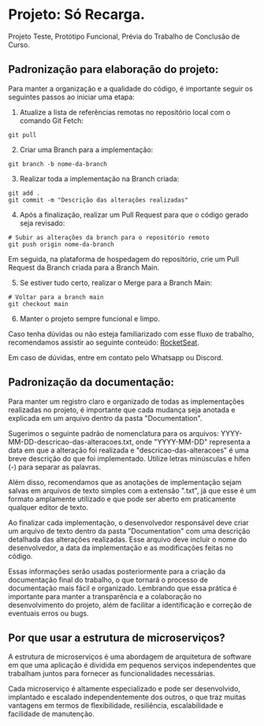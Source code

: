 # Projeto: Só Recarga.

Projeto Teste, Protótipo Funcional, Prévia do Trabalho de Conclusão de Curso.

## Padronização para elaboração do projeto:

Para manter a organização e a qualidade do código, é importante seguir os seguintes passos ao iniciar uma etapa:

1. Atualize a lista de referências remotas no repositório local com o comando Git Fetch:

```git
git pull
```

2. Criar uma Branch para a implementação:

```git
git branch -b nome-da-branch
```

3. Realizar toda a implementação na Branch criada:

```git
git add .
git commit -m "Descrição das alterações realizadas"
```

4. Após a finalização, realizar um Pull Request para que o código gerado seja revisado:

```git
# Subir as alterações da branch para o repositório remoto
git push origin nome-da-branch
```

Em seguida, na plataforma de hospedagem do repositório, crie um Pull Request da Branch criada para a Branch Main.

5. Se estiver tudo certo, realizar o Merge para a Branch Main:

```git
# Voltar para a branch main
git checkout main
```

6. Manter o projeto sempre funcional e limpo.

Caso tenha dúvidas ou não esteja familiarizado com esse fluxo de trabalho, recomendamos assistir ao seguinte conteúdo: [RocketSeat](https://app.rocketseat.com.br/discover/course/github-para-times).

Em caso de dúvidas, entre em contato pelo Whatsapp ou Discord.

## Padronização da documentação:

Para manter um registro claro e organizado de todas as implementações realizadas no projeto, é importante que cada mudança seja anotada e explicada em um arquivo dentro da pasta "Documentation".

Sugerimos o seguinte padrão de nomenclatura para os arquivos: YYYY-MM-DD-descricao-das-alteracoes.txt, onde "YYYY-MM-DD" representa a data em que a alteração foi realizada e "descricao-das-alteracoes" é uma breve descrição do que foi implementado. Utilize letras minúsculas e hífen (-) para separar as palavras.

Além disso, recomendamos que as anotações de implementação sejam salvas em arquivos de texto simples com a extensão ".txt", já que esse é um formato amplamente utilizado e que pode ser aberto em praticamente qualquer editor de texto.

Ao finalizar cada implementação, o desenvolvedor responsável deve criar um arquivo de texto dentro da pasta "Documentation" com uma descrição detalhada das alterações realizadas. Esse arquivo deve incluir o nome do desenvolvedor, a data da implementação e as modificações feitas no código.

Essas informações serão usadas posteriormente para a criação da documentação final do trabalho, o que tornará o processo de documentação mais fácil e organizado. Lembrando que essa prática é importante para manter a transparência e a colaboração no desenvolvimento do projeto, além de facilitar a identificação e correção de eventuais erros ou bugs.

## Por que usar a estrutura de microserviços?

A estrutura de microserviços é uma abordagem de arquitetura de software em que uma aplicação é dividida em pequenos serviços independentes que trabalham juntos para fornecer as funcionalidades necessárias.

Cada microserviço é altamente especializado e pode ser desenvolvido, implantado e escalado independentemente dos outros, o que traz muitas vantagens em termos de flexibilidade, resiliência, escalabilidade e facilidade de manutenção.
